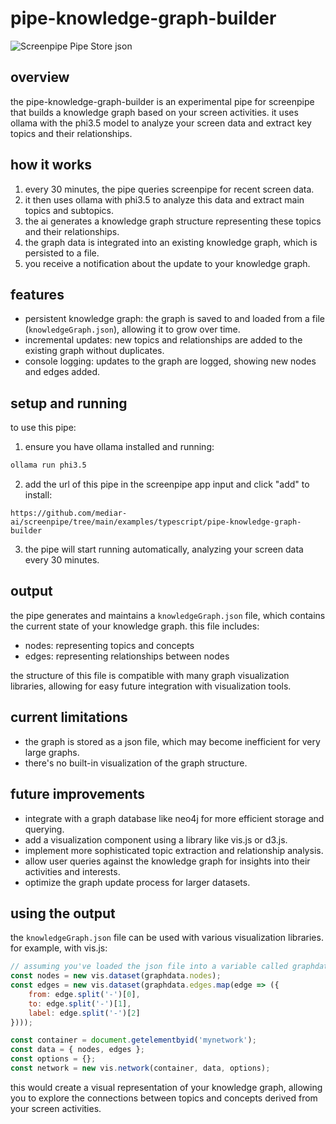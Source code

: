 # pipe-knowledge-graph-builder

![Screenpipe Pipe Store json](https://github.com/user-attachments/assets/6c074beb-5b0f-4829-8a07-52805a78e80c)

## overview

the pipe-knowledge-graph-builder is an experimental pipe for screenpipe that builds a knowledge graph based on your screen activities. it uses ollama with the phi3.5 model to analyze your screen data and extract key topics and their relationships.

## how it works

1. every 30 minutes, the pipe queries screenpipe for recent screen data.
2. it then uses ollama with phi3.5 to analyze this data and extract main topics and subtopics.
3. the ai generates a knowledge graph structure representing these topics and their relationships.
4. the graph data is integrated into an existing knowledge graph, which is persisted to a file.
5. you receive a notification about the update to your knowledge graph.

## features

- persistent knowledge graph: the graph is saved to and loaded from a file (`knowledgeGraph.json`), allowing it to grow over time.
- incremental updates: new topics and relationships are added to the existing graph without duplicates.
- console logging: updates to the graph are logged, showing new nodes and edges added.

## setup and running

to use this pipe:

1. ensure you have ollama installed and running:

```bash
ollama run phi3.5
```

2. add the url of this pipe in the screenpipe app input and click "add" to install:

```
https://github.com/mediar-ai/screenpipe/tree/main/examples/typescript/pipe-knowledge-graph-builder
```

3. the pipe will start running automatically, analyzing your screen data every 30 minutes.

## output

the pipe generates and maintains a `knowledgeGraph.json` file, which contains the current state of your knowledge graph. this file includes:

- nodes: representing topics and concepts
- edges: representing relationships between nodes

the structure of this file is compatible with many graph visualization libraries, allowing for easy future integration with visualization tools.

## current limitations

- the graph is stored as a json file, which may become inefficient for very large graphs.
- there's no built-in visualization of the graph structure.

## future improvements

- integrate with a graph database like neo4j for more efficient storage and querying.
- add a visualization component using a library like vis.js or d3.js.
- implement more sophisticated topic extraction and relationship analysis.
- allow user queries against the knowledge graph for insights into their activities and interests.
- optimize the graph update process for larger datasets.

## using the output

the `knowledgeGraph.json` file can be used with various visualization libraries. for example, with vis.js:

```javascript
// assuming you've loaded the json file into a variable called graphdata
const nodes = new vis.dataset(graphdata.nodes);
const edges = new vis.dataset(graphdata.edges.map(edge => ({
    from: edge.split('-')[0],
    to: edge.split('-')[1],
    label: edge.split('-')[2]
})));

const container = document.getelementbyid('mynetwork');
const data = { nodes, edges };
const options = {};
const network = new vis.network(container, data, options);
```

this would create a visual representation of your knowledge graph, allowing you to explore the connections between topics and concepts derived from your screen activities.